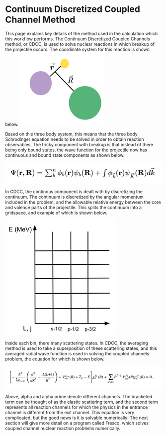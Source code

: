 # Continuum Discretized Coupled Channel Method

This page explains key details of the method used in the calculation which this workflow performs. The Continuum Discretized Coupled Channels method, 
or CDCC, is used to solve nuclear reactions in which breakup of the projectile occurs. The coordinate system for this reaction is shown below. 
![image](breakup_schematic.png)

Based on this three body system, this means that the three body Schrodinger equation needs to be solved in order to obtain reaction observables.
The tricky component with breakup is that instead of there being 
only bound states, the wave function for the projectile now has continuous and bound state components as shown below. 

![image](CDCC_wavefunction.png)

In CDCC, the continous component is dealt with by discretizing the continuum. The continuum is discretized by the angular momentum included in the 
problem, and the allowable relative energy between the core and valence parts of the projectile. This splits the continuum into a gridspace, and 
example of which is shown below. 

![image](Gridspace.png)

Inside each bin, there many scattering states. In CDCC, the averaging method is used to take a superposition of these scattering states, and this 
averaged radial wave function is used in solving the coupled channels problem, the equation for which is shown below. 

![image](CDCC_eqn.png)

Above, alpha and alpha prime denote different channels. The bracketed term can be thought of as the elastic scattering term, and the second term 
represents all reaction channels for which the physics in the entrance channel is different from the exit channel. This 
equation is very complicated, but the good news is it is solvable numerically! The next section will give more detail on a program called Fresco, 
which solves coupled channel nuclear reaction problems numerically. 

 

